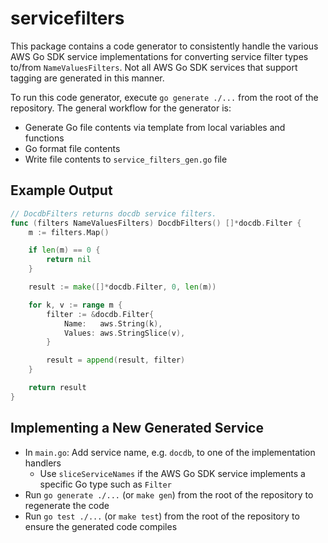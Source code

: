 # servicefilters

This package contains a code generator to consistently handle the various AWS Go SDK service implementations for converting service filter types to/from `NameValuesFilters`. Not all AWS Go SDK services that support tagging are generated in this manner.

To run this code generator, execute `go generate ./...` from the root of the repository. The general workflow for the generator is:

- Generate Go file contents via template from local variables and functions
- Go format file contents
- Write file contents to `service_filters_gen.go` file

## Example Output

```go
// DocdbFilters returns docdb service filters.
func (filters NameValuesFilters) DocdbFilters() []*docdb.Filter {
	m := filters.Map()

	if len(m) == 0 {
		return nil
	}

	result := make([]*docdb.Filter, 0, len(m))

	for k, v := range m {
		filter := &docdb.Filter{
			Name:   aws.String(k),
			Values: aws.StringSlice(v),
		}

		result = append(result, filter)
	}

	return result
}
```

## Implementing a New Generated Service

- In `main.go`: Add service name, e.g. `docdb`, to one of the implementation handlers
  - Use `sliceServiceNames` if the AWS Go SDK service implements a specific Go type such as `Filter`
- Run `go generate ./...` (or `make gen`) from the root of the repository to regenerate the code
- Run `go test ./...` (or `make test`) from the root of the repository to ensure the generated code compiles
